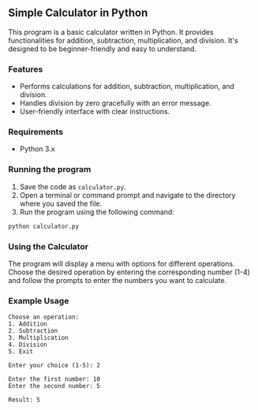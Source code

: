## Simple Calculator in Python

This program is a basic calculator written in Python. It provides functionalities for addition, subtraction, multiplication, and division. It's designed to be beginner-friendly and easy to understand.

### Features

* Performs calculations for addition, subtraction, multiplication, and division.
* Handles division by zero gracefully with an error message.
* User-friendly interface with clear instructions.

### Requirements

* Python 3.x

### Running the program

1. Save the code as `calculator.py`.
2. Open a terminal or command prompt and navigate to the directory where you saved the file.
3. Run the program using the following command:

```bash
python calculator.py
```

### Using the Calculator

The program will display a menu with options for different operations. Choose the desired operation by entering the corresponding number (1-4) and follow the prompts to enter the numbers you want to calculate.

### Example Usage

```
Choose an operation:
1. Addition
2. Subtraction
3. Multiplication
4. Division
5. Exit

Enter your choice (1-5): 2

Enter the first number: 10
Enter the second number: 5

Result: 5
```

